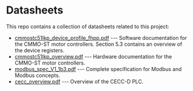 # Datasheets

This repo contains a collection of datasheets related to this project:

- [cmmostc51lkp_device_profile_fhpp.pdf](/cmmostc51lkp_device_profile_fhpp.pdf)
  --- Software documentation for the CMMO-ST motor controllers. Section 5.3
  contains an overview of the device registers.
- [cmmostc51lkp_overview.pdf](/cmmostc51lkp_overview.pdf) --- Hardware
  documentation for the CMMO-ST motor controllers.
- [modbus_spec_V1_1b3.pdf](/modbus_spec_V1_1b3.pdf) --- Complete specification
  for Modbus and Modbus concepts.
- [cecc_overview.pdf](/cecc_overview.pdf) --- Overview of the CECC-D PLC.

